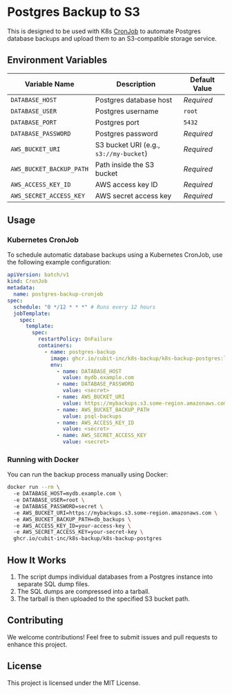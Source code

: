 # Postgres Backup to S3

This is designed to be used with K8s [CronJob](https://kubernetes.io/docs/concepts/workloads/controllers/cron-jobs/) to automate Postgres database backups and upload them to an S3-compatible storage service.

## Environment Variables

| Variable Name            | Description                            | Default Value |
| ------------------------ | -------------------------------------- | ------------- |
| `DATABASE_HOST`          | Postgres database host                 | *Required*    |
| `DATABASE_USER`          | Postgres username                      | `root`        |
| `DATABASE_PORT`          | Postgres port                          | `5432`        |
| `DATABASE_PASSWORD`      | Postgres password                      | *Required*    |
| `AWS_BUCKET_URI`         | S3 bucket URI (e.g., `s3://my-bucket`) | *Required*    |
| `AWS_BUCKET_BACKUP_PATH` | Path inside the S3 bucket              | *Required*    |
| `AWS_ACCESS_KEY_ID`      | AWS access key ID                      | *Required*    |
| `AWS_SECRET_ACCESS_KEY`  | AWS secret access key                  | *Required*    |

## Usage

### Kubernetes CronJob

To schedule automatic database backups using a Kubernetes CronJob, use the following example configuration:

```yaml
apiVersion: batch/v1
kind: CronJob
metadata:
  name: postgres-backup-cronjob
spec:
  schedule: "0 */12 * * *" # Runs every 12 hours
  jobTemplate:
    spec:
      template:
        spec:
          restartPolicy: OnFailure
          containers:
            - name: postgres-backup
              image: ghcr.io/cubit-inc/k8s-backup/k8s-backup-postgres:latest
              env:
                - name: DATABASE_HOST
                  value: mydb.example.com
                - name: DATABASE_PASSWORD
                  value: <secret>
                - name: AWS_BUCKET_URI
                  value: https://mybackups.s3.some-region.amazonaws.com
                - name: AWS_BUCKET_BACKUP_PATH
                  value: psql-backups
                - name: AWS_ACCESS_KEY_ID
                  value: <secret>
                - name: AWS_SECRET_ACCESS_KEY
                  value: <secret>
```

### Running with Docker

You can run the backup process manually using Docker:

```sh
docker run --rm \  
  -e DATABASE_HOST=mydb.example.com \  
  -e DATABASE_USER=root \  
  -e DATABASE_PASSWORD=secret \  
  -e AWS_BUCKET_URI=https://mybackups.s3.some-region.amazonaws.com \  
  -e AWS_BUCKET_BACKUP_PATH=db_backups \  
  -e AWS_ACCESS_KEY_ID=your-access-key \  
  -e AWS_SECRET_ACCESS_KEY=your-secret-key \  
  ghcr.io/cubit-inc/k8s-backup/k8s-backup-postgres
```

## How It Works

1. The script dumps individual databases from a Postgres instance into separate SQL dump files.
2. The SQL dumps are compressed into a tarball.
3. The tarball is then uploaded to the specified S3 bucket path.

## Contributing

We welcome contributions! Feel free to submit issues and pull requests to enhance this project.

## License

This project is licensed under the MIT License.

